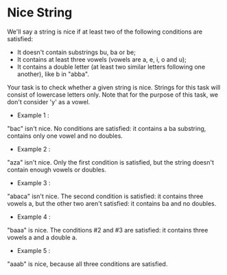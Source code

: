  # Nice String

We'll say a string is nice if at least two of the following conditions are satisfied:

- It doesn't contain substrings bu, ba or be;
- It contains at least three vowels (vowels are a, e, i, o and u);
- It contains a double letter (at least two similar letters following one another), like b in "abba".

Your task is to check whether a given string is nice. Strings for this task will consist of lowercase letters only. Note that for the purpose of this task, we don't consider 'y' as a vowel.

- Example 1 :

"bac" isn't nice. No conditions are satisfied: it contains a ba substring, contains only one vowel and no doubles.

- Example 2 :

"aza" isn't nice. Only the first condition is satisfied, but the string doesn't contain enough vowels or doubles.

- Example 3 :

"abaca" isn't nice. The second condition is satisfied: it contains three vowels a, but the other two aren't satisfied: it contains ba and no doubles.

- Example 4 :

"baaa" is nice. The conditions #2 and #3 are satisfied: it contains three vowels a and a double a.

- Example 5 :

"aaab" is nice, because all three conditions are satisfied.
